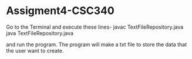 # Assigment4-CSC340
Go to the Terminal and execute these lines-
javac TextFileRepository.java
java TextFileRepository.java

and run the program. The program will make a txt file to store the data that the user want to create.
